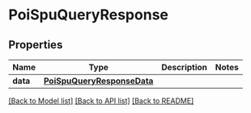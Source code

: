 # PoiSpuQueryResponse

## Properties
Name | Type | Description | Notes
------------ | ------------- | ------------- | -------------
**data** | [**PoiSpuQueryResponseData**](PoiSpuQueryResponseData.md) |  | 

[[Back to Model list]](../README.md#documentation-for-models) [[Back to API list]](../README.md#documentation-for-api-endpoints) [[Back to README]](../README.md)

